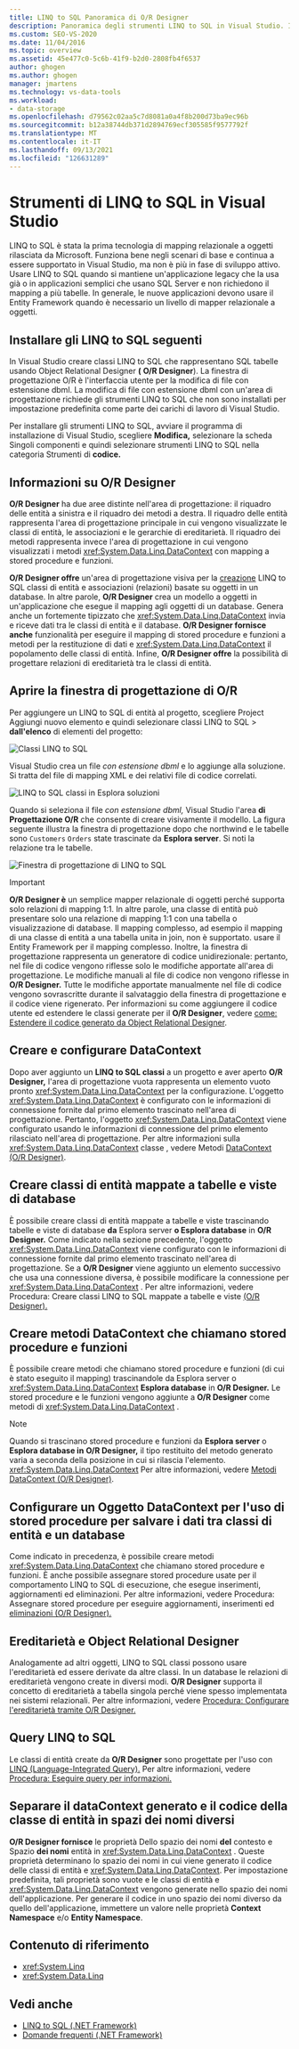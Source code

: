 ```yaml
---
title: LINQ to SQL Panoramica di O/R Designer
description: Panoramica degli strumenti LINQ to SQL in Visual Studio. Informazioni sull'Object Relational Designer (O/R Designer).
ms.custom: SEO-VS-2020
ms.date: 11/04/2016
ms.topic: overview
ms.assetid: 45e477c0-5c6b-41f9-b2d0-2808fb4f6537
author: ghogen
ms.author: ghogen
manager: jmartens
ms.technology: vs-data-tools
ms.workload:
- data-storage
ms.openlocfilehash: d79562c02aa5c7d8081a0a4f8b200d73ba9ec96b
ms.sourcegitcommit: b12a38744db371d2894769ecf305585f9577792f
ms.translationtype: MT
ms.contentlocale: it-IT
ms.lasthandoff: 09/13/2021
ms.locfileid: "126631289"
---
```

# <a name="linq-to-sql-tools-in-visual-studio"></a>Strumenti di LINQ to SQL in Visual Studio

LINQ to SQL è stata la prima tecnologia di mapping relazionale a oggetti rilasciata da Microsoft. Funziona bene negli scenari di base e continua a essere supportato in Visual Studio, ma non è più in fase di sviluppo attivo. Usare LINQ to SQL quando si mantiene un'applicazione legacy che la usa già o in applicazioni semplici che usano SQL Server e non richiedono il mapping a più tabelle. In generale, le nuove applicazioni devono usare il Entity Framework quando è necessario un livello di mapper relazionale a oggetti.

## <a name="install-the-linq-to-sql-tools"></a>Installare gli LINQ to SQL seguenti

In Visual Studio creare classi LINQ to SQL che rappresentano SQL tabelle usando Object Relational Designer **(** **O/R Designer**). La finestra di progettazione O/R è l'interfaccia utente per la modifica di file con estensione dbml. La modifica di file con estensione dbml con un'area di progettazione richiede gli strumenti LINQ to SQL che non sono installati per impostazione predefinita come parte dei carichi di lavoro di Visual Studio.

Per installare gli strumenti LINQ to SQL, avviare il programma di installazione di  Visual Studio, scegliere **Modifica,** selezionare la scheda Singoli componenti e quindi selezionare strumenti LINQ to SQL nella categoria Strumenti di **codice.** 

## <a name="what-is-the-or-designer"></a>Informazioni su O/R Designer

**O/R Designer** ha due aree distinte nell'area di progettazione: il riquadro delle entità a sinistra e il riquadro dei metodi a destra. Il riquadro delle entità rappresenta l'area di progettazione principale in cui vengono visualizzate le classi di entità, le associazioni e le gerarchie di ereditarietà. Il riquadro dei metodi rappresenta invece l'area di progettazione in cui vengono visualizzati i metodi <xref:System.Data.Linq.DataContext> con mapping a stored procedure e funzioni.

**O/R Designer offre** un'area di progettazione visiva per la [creazione](/dotnet/framework/data/adonet/sql/linq/index) LINQ to SQL classi di entità e associazioni (relazioni) basate su oggetti in un database. In altre parole, **O/R Designer** crea un modello a oggetti in un'applicazione che esegue il mapping agli oggetti di un database. Genera anche un fortemente tipizzato che <xref:System.Data.Linq.DataContext> invia e riceve dati tra le classi di entità e il database. **O/R Designer fornisce anche** funzionalità per eseguire il mapping di stored procedure e funzioni a metodi per la restituzione di dati e <xref:System.Data.Linq.DataContext> il popolamento delle classi di entità. Infine, **O/R Designer offre** la possibilità di progettare relazioni di ereditarietà tra le classi di entità.

## <a name="open-the-or-designer"></a>Aprire la finestra di progettazione di O/R

Per aggiungere un LINQ to SQL di entità al progetto, scegliere Project Aggiungi nuovo elemento e quindi selezionare classi LINQ to SQL  >   **dall'elenco** di elementi del progetto:

![Classi LINQ to SQL](../data-tools/media/raddata-linq-to-sql-classes.png)

Visual Studio crea un file *con estensione dbml* e lo aggiunge alla soluzione. Si tratta del file di mapping XML e dei relativi file di codice correlati.

![LINQ to SQL classi in Esplora soluzioni](../data-tools/media/raddata-linq-to-sql-classes-in-solution-explorer.png)

Quando si seleziona il file *con estensione dbml,* Visual Studio l'area **di Progettazione O/R** che consente di creare visivamente il modello. La figura seguente illustra la finestra di progettazione dopo che northwind e le tabelle sono `Customers` `Orders` state trascinate da **Esplora server**. Si noti la relazione tra le tabelle.

![Finestra di progettazione di LINQ to SQL](../data-tools/media/raddata-linq-to-sql-designer.png)

> [!IMPORTANT]
> **O/R Designer è** un semplice mapper relazionale di oggetti perché supporta solo relazioni di mapping 1:1. In altre parole, una classe di entità può presentare solo una relazione di mapping 1:1 con una tabella o visualizzazione di database. Il mapping complesso, ad esempio il mapping di una classe di entità a una tabella unita in join, non è supportato. usare il Entity Framework per il mapping complesso. Inoltre, la finestra di progettazione rappresenta un generatore di codice unidirezionale: pertanto, nel file di codice vengono riflesse solo le modifiche apportate all'area di progettazione. Le modifiche manuali al file di codice non vengono riflesse in **O/R Designer.** Tutte le modifiche apportate manualmente nel file di codice vengono sovrascritte durante il salvataggio della finestra di progettazione e il codice viene rigenerato. Per informazioni su come aggiungere il codice utente ed estendere le classi generate per il **O/R Designer**, vedere [come: Estendere il codice generato da Object Relational Designer](../data-tools/how-to-extend-code-generated-by-the-o-r-designer.md).

## <a name="create-and-configure-the-datacontext"></a>Creare e configurare DataContext

Dopo aver aggiunto un **LINQ to SQL classi** a un progetto e aver aperto **O/R Designer,** l'area di progettazione vuota rappresenta un elemento vuoto pronto <xref:System.Data.Linq.DataContext> per la configurazione. L'oggetto <xref:System.Data.Linq.DataContext> è configurato con le informazioni di connessione fornite dal primo elemento trascinato nell'area di progettazione. Pertanto, l'oggetto <xref:System.Data.Linq.DataContext> viene configurato usando le informazioni di connessione del primo elemento rilasciato nell'area di progettazione. Per altre informazioni sulla <xref:System.Data.Linq.DataContext> classe , vedere Metodi [DataContext (O/R Designer)](../data-tools/datacontext-methods-o-r-designer.md).

## <a name="create-entity-classes-that-map-to-database-tables-and-views"></a>Creare classi di entità mappate a tabelle e viste di database

È possibile creare classi di entità mappate a tabelle e viste trascinando tabelle e viste di database **da** Esplora server **o Esplora database** in **O/R Designer.** Come indicato nella sezione precedente, l'oggetto <xref:System.Data.Linq.DataContext> viene configurato con le informazioni di connessione fornite dal primo elemento trascinato nell'area di progettazione. Se a **O/R Designer** viene aggiunto un elemento successivo che usa una connessione diversa, è possibile modificare la connessione per <xref:System.Data.Linq.DataContext> . Per altre informazioni, vedere Procedura: Creare classi LINQ to SQL mappate a tabelle e viste [(O/R Designer).](../data-tools/how-to-create-linq-to-sql-classes-mapped-to-tables-and-views-o-r-designer.md)

## <a name="create-datacontext-methods-that-call-stored-procedures-and-functions"></a>Creare metodi DataContext che chiamano stored procedure e funzioni

È possibile creare metodi che chiamano stored procedure e funzioni (di cui è stato eseguito il mapping) trascinandole da Esplora server o <xref:System.Data.Linq.DataContext> **Esplora database** in **O/R Designer.**  Le stored procedure e le funzioni vengono aggiunte a **O/R Designer** come metodi di <xref:System.Data.Linq.DataContext> .

> [!NOTE]
> Quando si trascinano stored procedure e funzioni da **Esplora server** o **Esplora database in** **O/R Designer,** il tipo restituito del metodo generato varia a seconda della posizione in cui si rilascia l'elemento. <xref:System.Data.Linq.DataContext> Per altre informazioni, vedere [Metodi DataContext (O/R Designer)](../data-tools/datacontext-methods-o-r-designer.md).

## <a name="configure-a-datacontext-to-use-stored-procedures-to-save-data-between-entity-classes-and-a-database"></a>Configurare un Oggetto DataContext per l'uso di stored procedure per salvare i dati tra classi di entità e un database

Come indicato in precedenza, è possibile creare metodi <xref:System.Data.Linq.DataContext> che chiamano stored procedure e funzioni. È anche possibile assegnare stored procedure usate per il comportamento LINQ to SQL di esecuzione, che esegue inserimenti, aggiornamenti ed eliminazioni. Per altre informazioni, vedere Procedura: Assegnare stored procedure per eseguire aggiornamenti, inserimenti ed [eliminazioni (O/R Designer).](../data-tools/how-to-assign-stored-procedures-to-perform-updates-inserts-and-deletes-o-r-designer.md)

## <a name="inheritance-and-the-or-designer"></a>Ereditarietà e Object Relational Designer

Analogamente ad altri oggetti, LINQ to SQL classi possono usare l'ereditarietà ed essere derivate da altre classi. In un database le relazioni di ereditarietà vengono create in diversi modi. **O/R Designer** supporta il concetto di ereditarietà a tabella singola perché viene spesso implementata nei sistemi relazionali. Per altre informazioni, vedere [Procedura: Configurare l'ereditarietà tramite O/R Designer.](../data-tools/how-to-configure-inheritance-by-using-the-o-r-designer.md)

## <a name="linq-to-sql-queries"></a>Query LINQ to SQL

Le classi di entità create da **O/R Designer** sono progettate per l'uso con [LINQ (Language-Integrated Query).](/dotnet/csharp/linq/) Per altre informazioni, vedere [Procedura: Eseguire query per informazioni.](/dotnet/framework/data/adonet/sql/linq/how-to-query-for-information)

## <a name="separate-the-generated-datacontext-and-entity-class-code-into-different-namespaces"></a>Separare il dataContext generato e il codice della classe di entità in spazi dei nomi diversi

**O/R Designer fornisce** le proprietà Dello spazio dei nomi **del** contesto e Spazio **dei nomi** entità in <xref:System.Data.Linq.DataContext> . Queste proprietà determinano lo spazio dei nomi in cui viene generato il codice delle classi di entità e <xref:System.Data.Linq.DataContext>. Per impostazione predefinita, tali proprietà sono vuote e le classi di entità e <xref:System.Data.Linq.DataContext> vengono generate nello spazio dei nomi dell'applicazione. Per generare il codice in uno spazio dei nomi diverso da quello dell'applicazione, immettere un valore nelle proprietà **Context Namespace** e/o **Entity Namespace**.

## <a name="reference-content"></a>Contenuto di riferimento

- <xref:System.Linq>
- <xref:System.Data.Linq>

## <a name="see-also"></a>Vedi anche

- [LINQ to SQL (.NET Framework)](/dotnet/framework/data/adonet/sql/linq/index)
- [Domande frequenti (.NET Framework)](/dotnet/framework/data/adonet/sql/linq/frequently-asked-questions)
